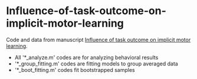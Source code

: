 # Influence-of-task-outcome-on-implicit-motor-learning

Code and data from manuscript [Influence of task outcome on implicit motor learning](https://elifesciences.org/articles/39882).

* All '*_analyze.m' codes are for analyzing behavioral results
* '*_group_fitting.m' codes are fitting models to group averaged data
* '*_boot_fitting.m' codes fit bootstrapped samples
